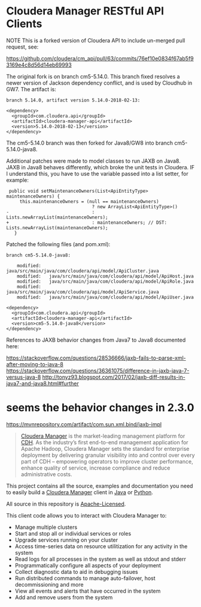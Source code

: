 Cloudera Manager RESTful API Clients
====================================

NOTE This is a forked version of Cloudera API to include un-merged pull request, see:

https://github.com/cloudera/cm_api/pull/63/commits/76ef10e0834f67ab5f93169e4c8d56d14eb69993

The original fork is on branch cm5-5.14.0. This branch fixed resolves a newer version of Jackson dependency conflict, and is used by Cloudhub in GW7. The artifact is:

````
branch 5.14.0, artifact version 5.14.0-2018-02-13:

<dependency>
  <groupId>com.cloudera.api</groupId>
  <artifactId>cloudera-manager-api</artifactId>
  <version>5.14.0-2018-02-13</version>
</dependency>

````

The cm5-5.14.0 branch was then forked for Java8/GW8 into branch cm5-5.14.0-java8.

Additional patches were made to model classes to run JAXB on Java8. JAXB in Java8 behaves differently, which broke the unit tests in Cloudera.
IF I understand this, you have to use the variable passed into a list setter, for example:

````
 public void setMaintenanceOwners(List<ApiEntityType> maintenanceOwners) {
     this.maintenanceOwners = (null == maintenanceOwners)
                                ? new ArrayList<ApiEntityType>()
-                               : Lists.newArrayList(maintenanceOwners);
+                               : maintenanceOwners; // DST: Lists.newArrayList(maintenanceOwners);
   }
````

Patched the following files (and pom.xml):

````
branch cm5-5.14.0-java8:

	modified:   java/src/main/java/com/cloudera/api/model/ApiCluster.java
	modified:   java/src/main/java/com/cloudera/api/model/ApiHost.java
	modified:   java/src/main/java/com/cloudera/api/model/ApiRole.java
	modified:   java/src/main/java/com/cloudera/api/model/ApiService.java
	modified:   java/src/main/java/com/cloudera/api/model/ApiUser.java

<dependency>
  <groupId>com.cloudera.api</groupId>
  <artifactId>cloudera-manager-api</artifactId>
  <version>cm5-5.14.0-java8</version>
</dependency>

````

References to JAXB behavior changes from Java7 to Java8 documented here:

https://stackoverflow.com/questions/28536666/jaxb-fails-to-parse-xml-after-moving-to-java-8
https://stackoverflow.com/questions/36361075/difference-in-jaxb-java-7-versus-java-8
http://tonyz93.blogspot.com/2017/02/jaxb-diff-results-in-java7-and-java8.html#further
# seems the behavior changes in 2.3.0
https://mvnrepository.com/artifact/com.sun.xml.bind/jaxb-impl

> [Cloudera Manager](http://www.cloudera.com/products-services/tools/) is the market-leading management platform 
> for [CDH](http://www.cloudera.com/hadoop/). As the industry’s first end-to-end 
> management application for Apache Hadoop, Cloudera Manager sets the standard for enterprise deployment by 
> delivering granular visibility into and control over every part of CDH – empowering operators to improve 
> cluster performance, enhance quality of service, increase compliance and reduce administrative costs.

This project contains all the source, examples and documentation 
you need to easily build a [Cloudera Manager](http://www.cloudera.com/products-services/tools/) client in 
[Java](java) or [Python](python).

All source in this repository is [Apache-Licensed](LICENSE.txt).

This client code allows you to interact with Cloudera Manager to:
* Manage multiple clusters
* Start and stop all or individual services or roles
* Upgrade services running on your cluster
* Access time-series data on resource utilitization for any activity in the system
* Read logs for all processes in the system as well as stdout and stderr
* Programmatically configure all aspects of your deployment
* Collect diagnostic data to aid in debugging issues
* Run distributed commands to manage auto-failover, host decommissioning and more
* View all events and alerts that have occurred in the system
* Add and remove users from the system
